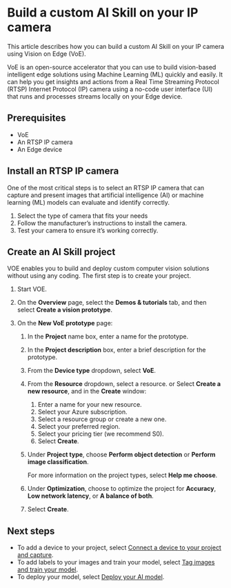 # Build a custom AI Skill on your IP camera

This article describes how you can build a custom AI Skill on your IP camera using Vision on Edge (VoE). 

VoE is an open-source accelerator that you can use to build vision-based intelligent edge solutions using Machine Learning (ML) quickly and easily. It can help you get insights and actions from a Real Time Streaming Protocol (RTSP) Internet Protocol (IP) camera using a no-code user interface (UI) that runs and processes streams locally on your Edge device.

## Prerequisites

- VoE
- An RTSP IP camera
- An Edge device 

## Install an RTSP IP camera

One of the most critical steps is to select an RTSP IP camera that can capture and present images that artificial intelligence (AI) or machine learning (ML) models can evaluate and identify correctly. 

1. Select the type of camera that fits your needs
2. Follow the manufacturer’s instructions to install the camera.
3. Test your camera to ensure it’s working correctly.

## Create an AI Skill project

VOE enables you to build and deploy custom computer vision solutions without using any coding. The first step is to create your project.

1. Start VOE.
2. On the **Overview** page, select the **Demos & tutorials** tab, and then select **Create a vision prototype**.
3. On the **New VoE prototype** page:

     1. In the **Project** name box, enter a name for the prototype.
     1. In the **Project description** box, enter a brief description for the prototype.
     1. From the **Device type** dropdown, select **VoE**.
     1. From the **Resource** dropdown, select a resource. 
        or 
        Select **Create a new resource**, and in the **Create** window:

          1. Enter a name for your new resource.
          2. Select your Azure subscription.
          3. Select a resource group or create a new one.
          4. Select your preferred region.
          5. Select your pricing tier (we recommend S0).
          6. Select **Create**.
          
     1. Under **Project type**, choose **Perform object detection** or **Perform image classification**.
     
          For more information on the project types, select **Help me choose**.
     1. Under **Optimization**, choose to optimize the project for **Accuracy**, **Low network latency**, or **A balance of both**.
     1. Select **Create**.

## Next steps
- To add a device to your project, select [Connect a device to your project and capture]().
- To add labels to your images and train your model, select [Tag images and train your model]().
- To deploy your model, select [Deploy your AI model]().
